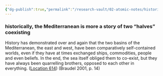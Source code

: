 ```yaml
---
{"dg-publish":true,"permalink":"/research-vault/02-atomic-notes/historically-the-mediterranean-is-more-a-story-of-two-halves-coexisting/"}
---
```


### historically, the Mediterranean is more a story of two “halves” coexisting

History has demonstrated over and again that the two basins of the Mediterranean, the east and west, have been comparatively self-contained worlds, even if they have at times exchanged ships, commodities, people and even beliefs. In the end, the sea itself obliged them to co-exist, but they have always been quarrelling brothers, opposed to each other in everything. ([Location 614](https://readwise.io/to_kindle?action=open&asin=B004FEFSCC&location=614)) (Braudel 2001, p. 14)